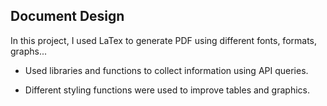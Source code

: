 ## Document Design

In this project, I used LaTex to generate PDF using different fonts, formats, graphs...

* Used libraries and functions to collect information using API queries. 

* Different styling functions were used to improve tables and graphics.
